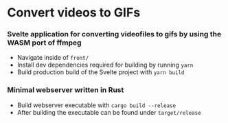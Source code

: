 # Convert videos to GIFs
### Svelte application for converting videofiles to gifs by using the WASM port of ffmpeg

* Navigate inside of `front/`
* Install dev dependencies required for building by running `yarn`
* Build production build of the Svelte project with `yarn build`

### Minimal webserver written in Rust

* Build webserver executable with `cargo build --release`
* After building the executable can be found under `target/release`